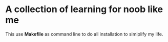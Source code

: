 # A collection of learning for noob like me
This use **Makefile** as command line to do all installation to simiplify my life.
